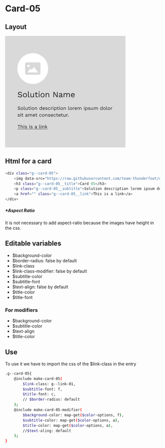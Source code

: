 # Card-05

## Layout

![alt text][card-05]

[card-05]: /src/img/global-components/card/card-05.png

## Html for a card

```sh
<div class="g--card-05">
    <img data-src="https://raw.githubusercontent.com/team-thunderfoot/ui/main/src/img/global-components/card/card-img-placeholder.png" src="/src/img/global-components/placeholder.jpg" alt="alt text" class="g--card-05__media g--lazy-01">
    <h3 class="g--card-05__title">Card 05</h3>
    <p class="g--card-05__subtitle">Solution description lorem ipsum dolor sit amet consectetur.</p>
    <a href="" class="g--card-05__link">This is a link</a>
</div>
```

##### \*Aspect Ratio

It is not necessary to add aspect-ratio because the images have height in the css.

## Editable variables

- $background-color
- $border-radius: false by default
- $link-class
- $link-class-modifier: false by default
- $subtitle-color
- $subtitle-font
- $text-align: false by default
- $title-color
- $title-font

### For modifiers

- $background-color
- $subtitle-color
- $text-align
- $title-color

## Use

To use it we have to import the css of the $link-class in the entry

```sh
.g--card-05{
    @include make-card-05(
        $link-class: g--link-01,
        $subtitle-font: f,
        $title-font: c,
        // $border-radius: default
    );
    @include make-card-05-modifier(
        $background-color: map-get($color-options, f),
        $subtitle-color: map-get($color-options, a),
        $title-color: map-get($color-options, a),
        //$text-aling: default
    );
}
```
